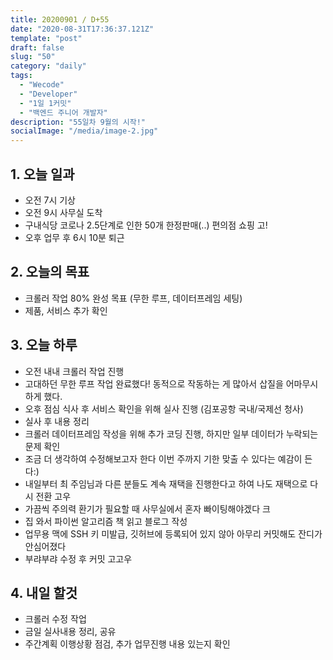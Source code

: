 ```yaml
---
title: 20200901 / D+55
date: "2020-08-31T17:36:37.121Z"
template: "post"
draft: false
slug: "50"
category: "daily"
tags:
  - "Wecode"
  - "Developer"
  - "1일 1커밋"
  - "백엔드 주니어 개발자"
description: "55일차 9월의 시작!"
socialImage: "/media/image-2.jpg"
---
```


## 1. 오늘 일과

- 오전 7시 기상
- 오전 9시 사무실 도착
- 구내식당 코로나 2.5단계로 인한 50개 한정판매(..) 편의점 쇼핑 고!
- 오후 업무 후 6시 10분 퇴근

## 2. 오늘의 목표

- 크롤러 작업 80% 완성 목표 (무한 루프, 데이터프레임 세팅)
- 제품, 서비스 추가 확인 

## 3. 오늘 하루

- 오전 내내 크롤러 작업 진행
- 고대하던 무한 루프 작업 완료했다! 동적으로 작동하는 게 많아서 삽질을 어마무시하게 했다.
- 오후 점심 식사 후 서비스 확인을 위해 실사 진행 (김포공항 국내/국제선 청사)
- 실사 후 내용 정리
- 크롤러 데이터프레임 작성을 위해 추가 코딩 진행, 하지만 일부 데이터가 누락되는 문제 확인
- 조금 더 생각하여 수정해보고자 한다 이번 주까지 기한 맞출 수 있다는 예감이 든다:)
- 내일부터 최 주임님과 다른 분들도 계속 재택을 진행한다고 하여 나도 재택으로 다시 전환 고우
- 가끔씩 주의력 환기가 필요할 때 사무실에서 혼자 빠이팅해야겠다 크
- 집 와서 파이썬 알고리즘 책 읽고 블로그 작성
- 업무용 맥에 SSH 키 미발급, 깃허브에 등록되어 있지 않아 아무리 커밋해도 잔디가 안심어졌다
- 부랴부랴 수정 후 커밋 고고우

## 4. 내일 할것

- 크롤러 수정 작업
- 금일 실사내용 정리, 공유
- 주간계획 이행상황 점검, 추가 업무진행 내용 있는지 확인